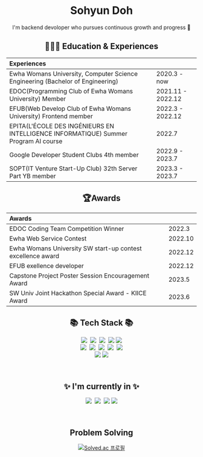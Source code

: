 <div align="center">

 <h1> Sohyun Doh </h1>
I'm backend devoloper who pursues continuous growth and progress 🐥

## 👩🏻‍🏫 Education &amp; Experiences
| Experiences |   |
|:----------|:----------|
| Ewha Womans University, Computer Science Engineering (Bachelor of Engineering)   | 2020.3 - now    |
| EDOC(Programming Club of Ewha Womans University) Member  |  2021.11 - 2022.12   |
| EFUB(Web Develop Club of Ewha Womans University) Frontend member| 2022.3 - 2022.12   |
| EPITA(L'ÉCOLE DES INGÉNIEURS EN INTELLIGENCE INFORMATIQUE) Summer Program AI course |  2022.7    |
| Google Developer Student Clubs 4th member |  2022.9 - 2023.7  |
| SOPT(IT Venture Start-Up Club) 32th Server Part YB member | 2023.3 - 2023.7 |



## 🏆Awards
|Awards|   |
|:----------|:----------|
| EDOC Coding Team Competition Winner| 2022.3  |
| Ewha Web Service Contest |  2022.10    |
| Ewha Womans University SW start-up contest excellence award   | 2022.12|
| EFUB exellence developer  |  2022.12  |
| Capstone Project Poster Session Encouragement Award | 2023.5|
| SW Univ Joint Hackathon Special Award - KIICE Award | 2023.6|

 
## 📚 Tech Stack 📚
<p>
 <img src="https://img.shields.io/badge/Java-007396?style=flat-square&logo=Java&logoColor=white"/></a>&nbsp <img src="https://img.shields.io/badge/Python-3766AB?style=flat-square&logo=Python&logoColor=white"/></a>&nbsp <img src="https://img.shields.io/badge/C++-00599C?style=flat-square&logo=C%2B%2B&logoColor=white"/></a>&nbsp <img src="https://img.shields.io/badge/JavaScript-F7DF1E?style=flat-square&logo=JavaScript&logoColor=white"/></a>&nbsp<img src="https://img.shields.io/badge/C-A8B9CC?style=flat-square&logo=C&logoColor=white"/></a>    <br>
  <img src="https://img.shields.io/badge/Spring-6DB33F?style=flat-square&logo=Spring&logoColor=white"/></a>&nbsp
  <img src="https://img.shields.io/badge/SpringBoot-6DB33F?style=flat-square&logo=SpringBoot&logoColor=white"/></a>&nbsp
  <img src="https://img.shields.io/badge/React-61DAFB?style=flat-square&logo=React&logoColor=white"/></a>&nbsp
  <img src="https://img.shields.io/badge/PHP-777BB4?style=flat-square&logo=PHP&logoColor=white"/></a>&nbsp
  <img src="https://img.shields.io/badge/Kotlin-7F52FF?style=flat-square&logo=Kotlin&logoColor=white"/></a> <br>
  <img src="https://img.shields.io/badge/HTML5-E34F26?style=flat-square&logo=HTML5&logoColor=white"/></a> <img src="https://img.shields.io/badge/CSS3-1572B6?style=flat-square&logo=CSS3&logoColor=white"/></a> 

</p>



<br/>

## ✨ I'm currently in ✨
<p>
  <img src="https://img.shields.io/badge/Spring-6DB33F?style=flat-square&logo=Spring&logoColor=white"/></a>&nbsp
  <img src="https://img.shields.io/badge/SpringBoot-6DB33F?style=flat-square&logo=SpringBoot&logoColor=white"/></a>&nbsp
  <img src="https://img.shields.io/badge/Kotlin-7F52FF?style=flat-square&logo=Kotlin&logoColor=white"/></a> 
  <img src="https://img.shields.io/badge/Java-007396?style=flat-square&logo=Java&logoColor=white"/>
  <br>
</p>

<br/>

## Problem Solving
[![Solved.ac 프로필](http://mazassumnida.wtf/api/v2/generate_badge?boj=lyny123)](https://solved.ac/lyny123)

</div>
